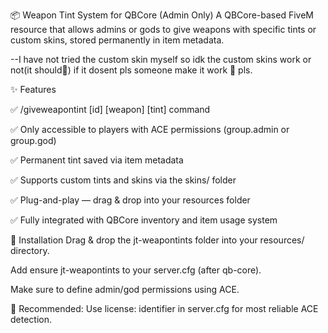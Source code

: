 📦 Weapon Tint System for QBCore (Admin Only)
A QBCore-based FiveM resource that allows admins or gods to give weapons with specific tints or custom skins, stored permanently in item metadata.

--I have not tried the custom skin myself so idk the custom skins work or not(it should🤞) if it dosent pls someone make it work 🥺 pls.

✨ Features

✅ /giveweapontint [id] [weapon] [tint] command

✅ Only accessible to players with ACE permissions (group.admin or group.god)

✅ Permanent tint saved via item metadata

✅ Supports custom tints and skins via the skins/ folder

✅ Plug-and-play — drag & drop into your resources folder

✅ Fully integrated with QBCore inventory and item usage system


🧱 Installation
Drag & drop the jt-weapontints folder into your resources/ directory.

Add ensure jt-weapontints to your server.cfg (after qb-core).

Make sure to define admin/god permissions using ACE.

🔐 Recommended: Use license: identifier in server.cfg for most reliable ACE detection.

